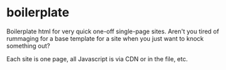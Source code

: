 # boilerplate

Boilerplate html for very quick one-off single-page sites. Aren't you tired of rummaging for a base template for a site when you just want to knock something out?

Each site is one page, all Javascript is via CDN or in the file, etc.


